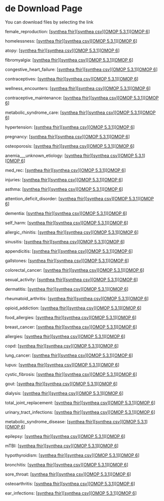 # de Download Page #
You can download files by selecting the link

female_reproduction: [[synthea fhir](https://github.com/science-automation/healthcare-europe-sample/raw/de/de/female_reproduction_synthea_fhir.zip)][[synthea csv](https://github.com/science-automation/healthcare-europe-sample/raw/de/de/female_reproduction_synthea_csv.zip)][[OMOP 5.3.1](https://github.com/science-automation/healthcare-europe-sample/raw/de/de/female_reproduction_omop_531.zip)][[OMOP 6](https://github.com/science-automation/healthcare-europe-sample/raw/de/de/female_reproduction_omop_6.zip)]

homelessness: [[synthea fhir](https://github.com/science-automation/healthcare-europe-sample/raw/de/de/homelessness_synthea_fhir.zip)][[synthea csv](https://github.com/science-automation/healthcare-europe-sample/raw/de/de/homelessness_synthea_csv.zip)][[OMOP 5.3.1](https://github.com/science-automation/healthcare-europe-sample/raw/de/de/homelessness_omop_531.zip)][[OMOP 6](https://github.com/science-automation/healthcare-europe-sample/raw/de/de/homelessness_omop_6.zip)]

atopy: [[synthea fhir](https://github.com/science-automation/healthcare-europe-sample/raw/de/de/atopy_synthea_fhir.zip)][[synthea csv](https://github.com/science-automation/healthcare-europe-sample/raw/de/de/atopy_synthea_csv.zip)][[OMOP 5.3.1](https://github.com/science-automation/healthcare-europe-sample/raw/de/de/atopy_omop_531.zip)][[OMOP 6](https://github.com/science-automation/healthcare-europe-sample/raw/de/de/atopy_omop_6.zip)]

fibromyalgia: [[synthea fhir](https://github.com/science-automation/healthcare-europe-sample/raw/de/de/fibromyalgia_synthea_fhir.zip)][[synthea csv](https://github.com/science-automation/healthcare-europe-sample/raw/de/de/fibromyalgia_synthea_csv.zip)][[OMOP 5.3.1](https://github.com/science-automation/healthcare-europe-sample/raw/de/de/fibromyalgia_omop_531.zip)][[OMOP 6](https://github.com/science-automation/healthcare-europe-sample/raw/de/de/fibromyalgia_omop_6.zip)]

congestive_heart_failure: [[synthea fhir](https://github.com/science-automation/healthcare-europe-sample/raw/de/de/congestive_heart_failure_synthea_fhir.zip)][[synthea csv](https://github.com/science-automation/healthcare-europe-sample/raw/de/de/congestive_heart_failure_synthea_csv.zip)][[OMOP 5.3.1](https://github.com/science-automation/healthcare-europe-sample/raw/de/de/congestive_heart_failure_omop_531.zip)][[OMOP 6](https://github.com/science-automation/healthcare-europe-sample/raw/de/de/congestive_heart_failure_omop_6.zip)]

contraceptives: [[synthea fhir](https://github.com/science-automation/healthcare-europe-sample/raw/de/de/contraceptives_synthea_fhir.zip)][[synthea csv](https://github.com/science-automation/healthcare-europe-sample/raw/de/de/contraceptives_synthea_csv.zip)][[OMOP 5.3.1](https://github.com/science-automation/healthcare-europe-sample/raw/de/de/contraceptives_omop_531.zip)][[OMOP 6](https://github.com/science-automation/healthcare-europe-sample/raw/de/de/contraceptives_omop_6.zip)]

wellness_encounters: [[synthea fhir](https://github.com/science-automation/healthcare-europe-sample/raw/de/de/wellness_encounters_synthea_fhir.zip)][[synthea csv](https://github.com/science-automation/healthcare-europe-sample/raw/de/de/wellness_encounters_synthea_csv.zip)][[OMOP 5.3.1](https://github.com/science-automation/healthcare-europe-sample/raw/de/de/wellness_encounters_omop_531.zip)][[OMOP 6](https://github.com/science-automation/healthcare-europe-sample/raw/de/de/wellness_encounters_omop_6.zip)]

contraceptive_maintenance: [[synthea fhir](https://github.com/science-automation/healthcare-europe-sample/raw/de/de/contraceptive_maintenance_synthea_fhir.zip)][[synthea csv](https://github.com/science-automation/healthcare-europe-sample/raw/de/de/contraceptive_maintenance_synthea_csv.zip)][[OMOP 5.3.1](https://github.com/science-automation/healthcare-europe-sample/raw/de/de/contraceptive_maintenance_omop_531.zip)][[OMOP 6](https://github.com/science-automation/healthcare-europe-sample/raw/de/de/contraceptive_maintenance_omop_6.zip)]

metabolic_syndrome_care: [[synthea fhir](https://github.com/science-automation/healthcare-europe-sample/raw/de/de/metabolic_syndrome_care_synthea_fhir.zip)][[synthea csv](https://github.com/science-automation/healthcare-europe-sample/raw/de/de/metabolic_syndrome_care_synthea_csv.zip)][[OMOP 5.3.1](https://github.com/science-automation/healthcare-europe-sample/raw/de/de/metabolic_syndrome_care_omop_531.zip)][[OMOP 6](https://github.com/science-automation/healthcare-europe-sample/raw/de/de/metabolic_syndrome_care_omop_6.zip)]

hypertension: [[synthea fhir](https://github.com/science-automation/healthcare-europe-sample/raw/de/de/hypertension_synthea_fhir.zip)][[synthea csv](https://github.com/science-automation/healthcare-europe-sample/raw/de/de/hypertension_synthea_csv.zip)][[OMOP 5.3.1](https://github.com/science-automation/healthcare-europe-sample/raw/de/de/hypertension_omop_531.zip)][[OMOP 6](https://github.com/science-automation/healthcare-europe-sample/raw/de/de/hypertension_omop_6.zip)]

pregnancy: [[synthea fhir](https://github.com/science-automation/healthcare-europe-sample/raw/de/de/pregnancy_synthea_fhir.zip)][[synthea csv](https://github.com/science-automation/healthcare-europe-sample/raw/de/de/pregnancy_synthea_csv.zip)][[OMOP 5.3.1](https://github.com/science-automation/healthcare-europe-sample/raw/de/de/pregnancy_omop_531.zip)][[OMOP 6](https://github.com/science-automation/healthcare-europe-sample/raw/de/de/pregnancy_omop_6.zip)]

osteoporosis: [[synthea fhir](https://github.com/science-automation/healthcare-europe-sample/raw/de/de/osteoporosis_synthea_fhir.zip)][[synthea csv](https://github.com/science-automation/healthcare-europe-sample/raw/de/de/osteoporosis_synthea_csv.zip)][[OMOP 5.3.1](https://github.com/science-automation/healthcare-europe-sample/raw/de/de/osteoporosis_omop_531.zip)][[OMOP 6](https://github.com/science-automation/healthcare-europe-sample/raw/de/de/osteoporosis_omop_6.zip)]

anemia___unknown_etiology: [[synthea fhir](https://github.com/science-automation/healthcare-europe-sample/raw/de/de/anemia___unknown_etiology_synthea_fhir.zip)][[synthea csv](https://github.com/science-automation/healthcare-europe-sample/raw/de/de/anemia___unknown_etiology_synthea_csv.zip)][[OMOP 5.3.1](https://github.com/science-automation/healthcare-europe-sample/raw/de/de/anemia___unknown_etiology_omop_531.zip)][[OMOP 6](https://github.com/science-automation/healthcare-europe-sample/raw/de/de/anemia___unknown_etiology_omop_6.zip)]

med_rec: [[synthea fhir](https://github.com/science-automation/healthcare-europe-sample/raw/de/de/med_rec_synthea_fhir.zip)][[synthea csv](https://github.com/science-automation/healthcare-europe-sample/raw/de/de/med_rec_synthea_csv.zip)][[OMOP 5.3.1](https://github.com/science-automation/healthcare-europe-sample/raw/de/de/med_rec_omop_531.zip)][[OMOP 6](https://github.com/science-automation/healthcare-europe-sample/raw/de/de/med_rec_omop_6.zip)]

injuries: [[synthea fhir](https://github.com/science-automation/healthcare-europe-sample/raw/de/de/injuries_synthea_fhir.zip)][[synthea csv](https://github.com/science-automation/healthcare-europe-sample/raw/de/de/injuries_synthea_csv.zip)][[OMOP 5.3.1](https://github.com/science-automation/healthcare-europe-sample/raw/de/de/injuries_omop_531.zip)][[OMOP 6](https://github.com/science-automation/healthcare-europe-sample/raw/de/de/injuries_omop_6.zip)]

asthma: [[synthea fhir](https://github.com/science-automation/healthcare-europe-sample/raw/de/de/asthma_synthea_fhir.zip)][[synthea csv](https://github.com/science-automation/healthcare-europe-sample/raw/de/de/asthma_synthea_csv.zip)][[OMOP 5.3.1](https://github.com/science-automation/healthcare-europe-sample/raw/de/de/asthma_omop_531.zip)][[OMOP 6](https://github.com/science-automation/healthcare-europe-sample/raw/de/de/asthma_omop_6.zip)]

attention_deficit_disorder: [[synthea fhir](https://github.com/science-automation/healthcare-europe-sample/raw/de/de/attention_deficit_disorder_synthea_fhir.zip)][[synthea csv](https://github.com/science-automation/healthcare-europe-sample/raw/de/de/attention_deficit_disorder_synthea_csv.zip)][[OMOP 5.3.1](https://github.com/science-automation/healthcare-europe-sample/raw/de/de/attention_deficit_disorder_omop_531.zip)][[OMOP 6](https://github.com/science-automation/healthcare-europe-sample/raw/de/de/attention_deficit_disorder_omop_6.zip)]

dementia: [[synthea fhir](https://github.com/science-automation/healthcare-europe-sample/raw/de/de/dementia_synthea_fhir.zip)][[synthea csv](https://github.com/science-automation/healthcare-europe-sample/raw/de/de/dementia_synthea_csv.zip)][[OMOP 5.3.1](https://github.com/science-automation/healthcare-europe-sample/raw/de/de/dementia_omop_531.zip)][[OMOP 6](https://github.com/science-automation/healthcare-europe-sample/raw/de/de/dementia_omop_6.zip)]

self_harm: [[synthea fhir](https://github.com/science-automation/healthcare-europe-sample/raw/de/de/self_harm_synthea_fhir.zip)][[synthea csv](https://github.com/science-automation/healthcare-europe-sample/raw/de/de/self_harm_synthea_csv.zip)][[OMOP 5.3.1](https://github.com/science-automation/healthcare-europe-sample/raw/de/de/self_harm_omop_531.zip)][[OMOP 6](https://github.com/science-automation/healthcare-europe-sample/raw/de/de/self_harm_omop_6.zip)]

allergic_rhinitis: [[synthea fhir](https://github.com/science-automation/healthcare-europe-sample/raw/de/de/allergic_rhinitis_synthea_fhir.zip)][[synthea csv](https://github.com/science-automation/healthcare-europe-sample/raw/de/de/allergic_rhinitis_synthea_csv.zip)][[OMOP 5.3.1](https://github.com/science-automation/healthcare-europe-sample/raw/de/de/allergic_rhinitis_omop_531.zip)][[OMOP 6](https://github.com/science-automation/healthcare-europe-sample/raw/de/de/allergic_rhinitis_omop_6.zip)]

sinusitis: [[synthea fhir](https://github.com/science-automation/healthcare-europe-sample/raw/de/de/sinusitis_synthea_fhir.zip)][[synthea csv](https://github.com/science-automation/healthcare-europe-sample/raw/de/de/sinusitis_synthea_csv.zip)][[OMOP 5.3.1](https://github.com/science-automation/healthcare-europe-sample/raw/de/de/sinusitis_omop_531.zip)][[OMOP 6](https://github.com/science-automation/healthcare-europe-sample/raw/de/de/sinusitis_omop_6.zip)]

appendicitis: [[synthea fhir](https://github.com/science-automation/healthcare-europe-sample/raw/de/de/appendicitis_synthea_fhir.zip)][[synthea csv](https://github.com/science-automation/healthcare-europe-sample/raw/de/de/appendicitis_synthea_csv.zip)][[OMOP 5.3.1](https://github.com/science-automation/healthcare-europe-sample/raw/de/de/appendicitis_omop_531.zip)][[OMOP 6](https://github.com/science-automation/healthcare-europe-sample/raw/de/de/appendicitis_omop_6.zip)]

gallstones: [[synthea fhir](https://github.com/science-automation/healthcare-europe-sample/raw/de/de/gallstones_synthea_fhir.zip)][[synthea csv](https://github.com/science-automation/healthcare-europe-sample/raw/de/de/gallstones_synthea_csv.zip)][[OMOP 5.3.1](https://github.com/science-automation/healthcare-europe-sample/raw/de/de/gallstones_omop_531.zip)][[OMOP 6](https://github.com/science-automation/healthcare-europe-sample/raw/de/de/gallstones_omop_6.zip)]

colorectal_cancer: [[synthea fhir](https://github.com/science-automation/healthcare-europe-sample/raw/de/de/colorectal_cancer_synthea_fhir.zip)][[synthea csv](https://github.com/science-automation/healthcare-europe-sample/raw/de/de/colorectal_cancer_synthea_csv.zip)][[OMOP 5.3.1](https://github.com/science-automation/healthcare-europe-sample/raw/de/de/colorectal_cancer_omop_531.zip)][[OMOP 6](https://github.com/science-automation/healthcare-europe-sample/raw/de/de/colorectal_cancer_omop_6.zip)]

sexual_activity: [[synthea fhir](https://github.com/science-automation/healthcare-europe-sample/raw/de/de/sexual_activity_synthea_fhir.zip)][[synthea csv](https://github.com/science-automation/healthcare-europe-sample/raw/de/de/sexual_activity_synthea_csv.zip)][[OMOP 5.3.1](https://github.com/science-automation/healthcare-europe-sample/raw/de/de/sexual_activity_omop_531.zip)][[OMOP 6](https://github.com/science-automation/healthcare-europe-sample/raw/de/de/sexual_activity_omop_6.zip)]

dermatitis: [[synthea fhir](https://github.com/science-automation/healthcare-europe-sample/raw/de/de/dermatitis_synthea_fhir.zip)][[synthea csv](https://github.com/science-automation/healthcare-europe-sample/raw/de/de/dermatitis_synthea_csv.zip)][[OMOP 5.3.1](https://github.com/science-automation/healthcare-europe-sample/raw/de/de/dermatitis_omop_531.zip)][[OMOP 6](https://github.com/science-automation/healthcare-europe-sample/raw/de/de/dermatitis_omop_6.zip)]

rheumatoid_arthritis: [[synthea fhir](https://github.com/science-automation/healthcare-europe-sample/raw/de/de/rheumatoid_arthritis_synthea_fhir.zip)][[synthea csv](https://github.com/science-automation/healthcare-europe-sample/raw/de/de/rheumatoid_arthritis_synthea_csv.zip)][[OMOP 5.3.1](https://github.com/science-automation/healthcare-europe-sample/raw/de/de/rheumatoid_arthritis_omop_531.zip)][[OMOP 6](https://github.com/science-automation/healthcare-europe-sample/raw/de/de/rheumatoid_arthritis_omop_6.zip)]

opioid_addiction: [[synthea fhir](https://github.com/science-automation/healthcare-europe-sample/raw/de/de/opioid_addiction_synthea_fhir.zip)][[synthea csv](https://github.com/science-automation/healthcare-europe-sample/raw/de/de/opioid_addiction_synthea_csv.zip)][[OMOP 5.3.1](https://github.com/science-automation/healthcare-europe-sample/raw/de/de/opioid_addiction_omop_531.zip)][[OMOP 6](https://github.com/science-automation/healthcare-europe-sample/raw/de/de/opioid_addiction_omop_6.zip)]

food_allergies: [[synthea fhir](https://github.com/science-automation/healthcare-europe-sample/raw/de/de/food_allergies_synthea_fhir.zip)][[synthea csv](https://github.com/science-automation/healthcare-europe-sample/raw/de/de/food_allergies_synthea_csv.zip)][[OMOP 5.3.1](https://github.com/science-automation/healthcare-europe-sample/raw/de/de/food_allergies_omop_531.zip)][[OMOP 6](https://github.com/science-automation/healthcare-europe-sample/raw/de/de/food_allergies_omop_6.zip)]

breast_cancer: [[synthea fhir](https://github.com/science-automation/healthcare-europe-sample/raw/de/de/breast_cancer_synthea_fhir.zip)][[synthea csv](https://github.com/science-automation/healthcare-europe-sample/raw/de/de/breast_cancer_synthea_csv.zip)][[OMOP 5.3.1](https://github.com/science-automation/healthcare-europe-sample/raw/de/de/breast_cancer_omop_531.zip)][[OMOP 6](https://github.com/science-automation/healthcare-europe-sample/raw/de/de/breast_cancer_omop_6.zip)]

allergies: [[synthea fhir](https://github.com/science-automation/healthcare-europe-sample/raw/de/de/allergies_synthea_fhir.zip)][[synthea csv](https://github.com/science-automation/healthcare-europe-sample/raw/de/de/allergies_synthea_csv.zip)][[OMOP 5.3.1](https://github.com/science-automation/healthcare-europe-sample/raw/de/de/allergies_omop_531.zip)][[OMOP 6](https://github.com/science-automation/healthcare-europe-sample/raw/de/de/allergies_omop_6.zip)]

copd: [[synthea fhir](https://github.com/science-automation/healthcare-europe-sample/raw/de/de/copd_synthea_fhir.zip)][[synthea csv](https://github.com/science-automation/healthcare-europe-sample/raw/de/de/copd_synthea_csv.zip)][[OMOP 5.3.1](https://github.com/science-automation/healthcare-europe-sample/raw/de/de/copd_omop_531.zip)][[OMOP 6](https://github.com/science-automation/healthcare-europe-sample/raw/de/de/copd_omop_6.zip)]

lung_cancer: [[synthea fhir](https://github.com/science-automation/healthcare-europe-sample/raw/de/de/lung_cancer_synthea_fhir.zip)][[synthea csv](https://github.com/science-automation/healthcare-europe-sample/raw/de/de/lung_cancer_synthea_csv.zip)][[OMOP 5.3.1](https://github.com/science-automation/healthcare-europe-sample/raw/de/de/lung_cancer_omop_531.zip)][[OMOP 6](https://github.com/science-automation/healthcare-europe-sample/raw/de/de/lung_cancer_omop_6.zip)]

lupus: [[synthea fhir](https://github.com/science-automation/healthcare-europe-sample/raw/de/de/lupus_synthea_fhir.zip)][[synthea csv](https://github.com/science-automation/healthcare-europe-sample/raw/de/de/lupus_synthea_csv.zip)][[OMOP 5.3.1](https://github.com/science-automation/healthcare-europe-sample/raw/de/de/lupus_omop_531.zip)][[OMOP 6](https://github.com/science-automation/healthcare-europe-sample/raw/de/de/lupus_omop_6.zip)]

cystic_fibrosis: [[synthea fhir](https://github.com/science-automation/healthcare-europe-sample/raw/de/de/cystic_fibrosis_synthea_fhir.zip)][[synthea csv](https://github.com/science-automation/healthcare-europe-sample/raw/de/de/cystic_fibrosis_synthea_csv.zip)][[OMOP 5.3.1](https://github.com/science-automation/healthcare-europe-sample/raw/de/de/cystic_fibrosis_omop_531.zip)][[OMOP 6](https://github.com/science-automation/healthcare-europe-sample/raw/de/de/cystic_fibrosis_omop_6.zip)]

gout: [[synthea fhir](https://github.com/science-automation/healthcare-europe-sample/raw/de/de/gout_synthea_fhir.zip)][[synthea csv](https://github.com/science-automation/healthcare-europe-sample/raw/de/de/gout_synthea_csv.zip)][[OMOP 5.3.1](https://github.com/science-automation/healthcare-europe-sample/raw/de/de/gout_omop_531.zip)][[OMOP 6](https://github.com/science-automation/healthcare-europe-sample/raw/de/de/gout_omop_6.zip)]

dialysis: [[synthea fhir](https://github.com/science-automation/healthcare-europe-sample/raw/de/de/dialysis_synthea_fhir.zip)][[synthea csv](https://github.com/science-automation/healthcare-europe-sample/raw/de/de/dialysis_synthea_csv.zip)][[OMOP 5.3.1](https://github.com/science-automation/healthcare-europe-sample/raw/de/de/dialysis_omop_531.zip)][[OMOP 6](https://github.com/science-automation/healthcare-europe-sample/raw/de/de/dialysis_omop_6.zip)]

total_joint_replacement: [[synthea fhir](https://github.com/science-automation/healthcare-europe-sample/raw/de/de/total_joint_replacement_synthea_fhir.zip)][[synthea csv](https://github.com/science-automation/healthcare-europe-sample/raw/de/de/total_joint_replacement_synthea_csv.zip)][[OMOP 5.3.1](https://github.com/science-automation/healthcare-europe-sample/raw/de/de/total_joint_replacement_omop_531.zip)][[OMOP 6](https://github.com/science-automation/healthcare-europe-sample/raw/de/de/total_joint_replacement_omop_6.zip)]

urinary_tract_infections: [[synthea fhir](https://github.com/science-automation/healthcare-europe-sample/raw/de/de/urinary_tract_infections_synthea_fhir.zip)][[synthea csv](https://github.com/science-automation/healthcare-europe-sample/raw/de/de/urinary_tract_infections_synthea_csv.zip)][[OMOP 5.3.1](https://github.com/science-automation/healthcare-europe-sample/raw/de/de/urinary_tract_infections_omop_531.zip)][[OMOP 6](https://github.com/science-automation/healthcare-europe-sample/raw/de/de/urinary_tract_infections_omop_6.zip)]

metabolic_syndrome_disease: [[synthea fhir](https://github.com/science-automation/healthcare-europe-sample/raw/de/de/metabolic_syndrome_disease_synthea_fhir.zip)][[synthea csv](https://github.com/science-automation/healthcare-europe-sample/raw/de/de/metabolic_syndrome_disease_synthea_csv.zip)][[OMOP 5.3.1](https://github.com/science-automation/healthcare-europe-sample/raw/de/de/metabolic_syndrome_disease_omop_531.zip)][[OMOP 6](https://github.com/science-automation/healthcare-europe-sample/raw/de/de/metabolic_syndrome_disease_omop_6.zip)]

epilepsy: [[synthea fhir](https://github.com/science-automation/healthcare-europe-sample/raw/de/de/epilepsy_synthea_fhir.zip)][[synthea csv](https://github.com/science-automation/healthcare-europe-sample/raw/de/de/epilepsy_synthea_csv.zip)][[OMOP 5.3.1](https://github.com/science-automation/healthcare-europe-sample/raw/de/de/epilepsy_omop_531.zip)][[OMOP 6](https://github.com/science-automation/healthcare-europe-sample/raw/de/de/epilepsy_omop_6.zip)]

mTBI: [[synthea fhir](https://github.com/science-automation/healthcare-europe-sample/raw/de/de/mTBI_synthea_fhir.zip)][[synthea csv](https://github.com/science-automation/healthcare-europe-sample/raw/de/de/mTBI_synthea_csv.zip)][[OMOP 5.3.1](https://github.com/science-automation/healthcare-europe-sample/raw/de/de/mTBI_omop_531.zip)][[OMOP 6](https://github.com/science-automation/healthcare-europe-sample/raw/de/de/mTBI_omop_6.zip)]

hypothyroidism: [[synthea fhir](https://github.com/science-automation/healthcare-europe-sample/raw/de/de/hypothyroidism_synthea_fhir.zip)][[synthea csv](https://github.com/science-automation/healthcare-europe-sample/raw/de/de/hypothyroidism_synthea_csv.zip)][[OMOP 5.3.1](https://github.com/science-automation/healthcare-europe-sample/raw/de/de/hypothyroidism_omop_531.zip)][[OMOP 6](https://github.com/science-automation/healthcare-europe-sample/raw/de/de/hypothyroidism_omop_6.zip)]

bronchitis: [[synthea fhir](https://github.com/science-automation/healthcare-europe-sample/raw/de/de/bronchitis_synthea_fhir.zip)][[synthea csv](https://github.com/science-automation/healthcare-europe-sample/raw/de/de/bronchitis_synthea_csv.zip)][[OMOP 5.3.1](https://github.com/science-automation/healthcare-europe-sample/raw/de/de/bronchitis_omop_531.zip)][[OMOP 6](https://github.com/science-automation/healthcare-europe-sample/raw/de/de/bronchitis_omop_6.zip)]

sore_throat: [[synthea fhir](https://github.com/science-automation/healthcare-europe-sample/raw/de/de/sore_throat_synthea_fhir.zip)][[synthea csv](https://github.com/science-automation/healthcare-europe-sample/raw/de/de/sore_throat_synthea_csv.zip)][[OMOP 5.3.1](https://github.com/science-automation/healthcare-europe-sample/raw/de/de/sore_throat_omop_531.zip)][[OMOP 6](https://github.com/science-automation/healthcare-europe-sample/raw/de/de/sore_throat_omop_6.zip)]

osteoarthritis: [[synthea fhir](https://github.com/science-automation/healthcare-europe-sample/raw/de/de/osteoarthritis_synthea_fhir.zip)][[synthea csv](https://github.com/science-automation/healthcare-europe-sample/raw/de/de/osteoarthritis_synthea_csv.zip)][[OMOP 5.3.1](https://github.com/science-automation/healthcare-europe-sample/raw/de/de/osteoarthritis_omop_531.zip)][[OMOP 6](https://github.com/science-automation/healthcare-europe-sample/raw/de/de/osteoarthritis_omop_6.zip)]

ear_infections: [[synthea fhir](https://github.com/science-automation/healthcare-europe-sample/raw/de/de/ear_infections_synthea_fhir.zip)][[synthea csv](https://github.com/science-automation/healthcare-europe-sample/raw/de/de/ear_infections_synthea_csv.zip)][[OMOP 5.3.1](https://github.com/science-automation/healthcare-europe-sample/raw/de/de/ear_infections_omop_531.zip)][[OMOP 6](https://github.com/science-automation/healthcare-europe-sample/raw/de/de/ear_infections_omop_6.zip)]

